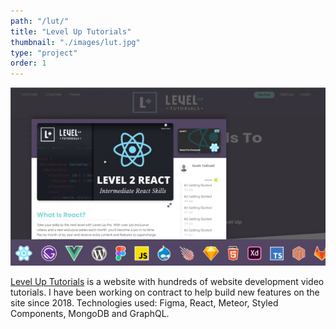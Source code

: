 ```yaml
---
path: "/lut/"
title: "Level Up Tutorials"
thumbnail: "./images/lut.jpg"
type: "project"
order: 1
---
```


![Level Up Tutorails](./images/lut.jpg)

[Level Up Tutorials](https://www.leveluptutorials.com) is a website with hundreds of website development video tutorials. I have been working on contract to help build new features on the site since 2018. Technologies used: Figma, React, Meteor, Styled Components, MongoDB and GraphQL.

